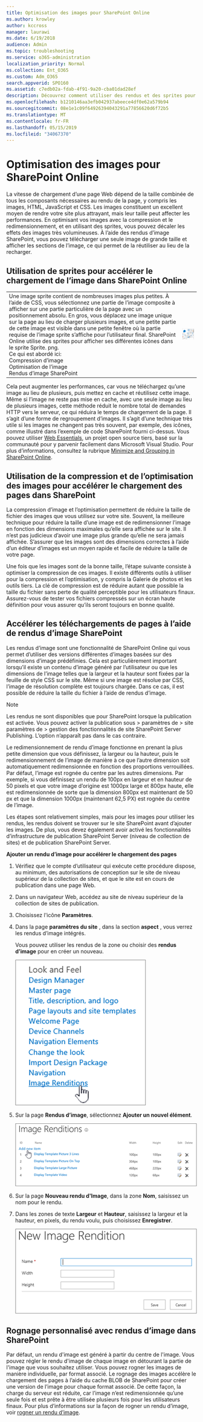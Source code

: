 ```yaml
---
title: Optimisation des images pour SharePoint Online
ms.author: krowley
author: kccross
manager: laurawi
ms.date: 6/19/2018
audience: Admin
ms.topic: troubleshooting
ms.service: o365-administration
localization_priority: Normal
ms.collection: Ent_O365
ms.custom: Adm_O365
search.appverid: SPO160
ms.assetid: c7edb02a-fdab-4f91-9a20-cba01dad28ef
description: Découvrez comment utiliser des rendus et des sprites pour améliorer les performances de l’image sur vos sites Web SharePoint Online.
ms.openlocfilehash: b1210146aa3efb042937abeece4df0e62a579b94
ms.sourcegitcommit: 08e1e1c09f64926394043291a77856620d6f72b5
ms.translationtype: MT
ms.contentlocale: fr-FR
ms.lasthandoff: 05/15/2019
ms.locfileid: "34067370"
---
```

# <a name="image-optimization-for-sharepoint-online"></a>Optimisation des images pour SharePoint Online

La vitesse de chargement d’une page Web dépend de la taille combinée de tous les composants nécessaires au rendu de la page, y compris les images, HTML, JavaScript et CSS. Les images constituent un excellent moyen de rendre votre site plus attrayant, mais leur taille peut affecter les performances. En optimisant vos images avec la compression et le redimensionnement, et en utilisant des sprites, vous pouvez décaler les effets des images très volumineuses. À l’aide des rendus d’image SharePoint, vous pouvez télécharger une seule image de grande taille et afficher les sections de l’image, ce qui permet de la réutiliser au lieu de la recharger.
  
## <a name="using-sprites-to-speed-up-image-loading-in-sharepoint-online"></a>Utilisation de sprites pour accélérer le chargement de l’image dans SharePoint Online

|||
|:-----|:-----|
| Une image sprite contient de nombreuses images plus petites. À l’aide de CSS, vous sélectionnez une partie de l’image composite à afficher sur une partie particulière de la page avec un positionnement absolu. En gros, vous déplacez une image unique sur la page au lieu de charger plusieurs images, et une petite partie de cette image est visible dans une petite fenêtre où la partie requise de l’image sprite s’affiche pour l’utilisateur final. SharePoint Online utilise des sprites pour afficher ses différentes icônes dans le sprite Sprite. png.  <br/>  Ce qui est abordé ici:  <br/>  Compression d’image  <br/>  Optimisation de l’image  <br/>  Rendus d’image SharePoint  <br/> |![Capture d’écran de common](media/cc5cdee1-8e54-4537-9a8a-8854f4ee849f.png)|
   
Cela peut augmenter les performances, car vous ne téléchargez qu’une image au lieu de plusieurs, puis mettez en cache et réutilisez cette image. Même si l’image ne reste pas mise en cache, avec une seule image au lieu de plusieurs images, cette méthode réduit le nombre total de demandes HTTP vers le serveur, ce qui réduira le temps de chargement de la page. Il s’agit d’une forme de regroupement d’images. Il s’agit d’une technique très utile si les images ne changent pas très souvent, par exemple, des icônes, comme illustré dans l’exemple de code SharePoint fourni ci-dessus. Vous pouvez utiliser [Web Essentials](http://vswebessentials.com/), un projet open source tiers, basé sur la communauté pour y parvenir facilement dans Microsoft Visual Studio. Pour plus d’informations, consultez la rubrique [Minimize and Grouping in SharePoint Online](https://go.microsoft.com/fwlink/?LinkId=708698).
  
## <a name="using-image-compression-and-optimization-to-speed-up-page-loading-in-sharepoint"></a>Utilisation de la compression et de l’optimisation des images pour accélérer le chargement des pages dans SharePoint

La compression d’image et l’optimisation permettent de réduire la taille de fichier des images que vous utilisez sur votre site. Souvent, la meilleure technique pour réduire la taille d’une image est de redimensionner l’image en fonction des dimensions maximales qu’elle sera affichée sur le site. Il n’est pas judicieux d’avoir une image plus grande qu’elle ne sera jamais affichée. S’assurer que les images sont des dimensions correctes à l’aide d’un éditeur d’images est un moyen rapide et facile de réduire la taille de votre page.
  
Une fois que les images sont de la bonne taille, l’étape suivante consiste à optimiser la compression de ces images. Il existe différents outils à utiliser pour la compression et l’optimisation, y compris la Galerie de photos et les outils tiers. La clé de compression est de réduire autant que possible la taille du fichier sans perte de qualité perceptible pour les utilisateurs finaux. Assurez-vous de tester vos fichiers compressés sur un écran haute définition pour vous assurer qu’ils seront toujours en bonne qualité.
  
## <a name="speed-up-page-downloads-by-using-sharepoint-image-renditions"></a>Accélérer les téléchargements de pages à l’aide de rendus d’image SharePoint

Les rendus d’image sont une fonctionnalité de SharePoint Online qui vous permet d’utiliser des versions différentes d’images basées sur des dimensions d’image prédéfinies. Cela est particulièrement important lorsqu’il existe un contenu d’image généré par l’utilisateur ou que les dimensions de l’image telles que la largeur et la hauteur sont fixées par la feuille de style CSS sur le site. Même si une image est résolue par CSS, l’image de résolution complète est toujours chargée. Dans ce cas, il est possible de réduire la taille du fichier à l’aide de rendus d’image.
  
> [!NOTE]
> Les rendus ne sont disponibles que pour SharePoint lorsque la publication est activée. Vous pouvez activer la publication sous \> paramètres de \> site paramètres de \> gestion des fonctionnalités de site SharePoint Server Publishing. L’option n’apparaît pas dans le cas contraire. 
  
Le redimensionnement de rendu d’image fonctionne en prenant la plus petite dimension que vous définissez, la largeur ou la hauteur, puis le redimensionnement de l’image de manière à ce que l’autre dimension soit automatiquement redimensionnée en fonction des proportions verrouillées. Par défaut, l’image est rognée du centre par les autres dimensions. Par exemple, si vous définissez un rendu de 100px en largeur et en hauteur de 50 pixels et que votre image d’origine est 1000px large et 800px haute, elle est redimensionnée de sorte que la dimension 800px est maintenant de 50 px et que la dimension 1000px (maintenant 62,5 PX) est rognée du centre de l’image.
  
Les étapes sont relativement simples, mais pour les images pour utiliser les rendus, les rendus doivent se trouver sur le site SharePoint avant d’ajouter les images. De plus, vous devez également avoir activé les fonctionnalités d’infrastructure de publication SharePoint Server (niveau de collection de sites) et de publication SharePoint Server.
  
 **Ajouter un rendu d’image pour accélérer le chargement des pages**
  
1. Vérifiez que le compte d’utilisateur qui exécute cette procédure dispose, au minimum, des autorisations de conception sur le site de niveau supérieur de la collection de sites, et que le site est en cours de publication dans une page Web.
    
2. Dans un navigateur Web, accédez au site de niveau supérieur de la collection de sites de publication.
    
3. Choisissez l'icône **Paramètres**. 
    
4. Dans la page **paramètres du site** , dans la section **aspect** , vous verrez les rendus d’image intégrés. 
    
    Vous pouvez utiliser les rendus de la zone ou choisir des **rendus d’image** pour en créer un nouveau. 
    
    ![Capture d’écran du rendu d’image](media/eaae0d53-657d-47ef-b687-65c5167eae4d.PNG)
  
5. Sur la page **Rendus d’image**, sélectionnez **Ajouter un nouvel élément**.
    
    ![Capture d’écran de l’option Ajouter un nouvel élément](media/8cede22e-52bf-4d9d-99cb-162f2f6ce92b.PNG)
  
6. Sur la page **Nouveau rendu d'Image**, dans la zone **Nom**, saisissez un nom pour le rendu. 
    
7. Dans les zones de texte **Largeur** et **Hauteur**, saisissez la largeur et la hauteur, en pixels, du rendu voulu, puis choisissez **Enregistrer**.
    
    ![Capture d’écran du nom de rendu d’image](media/5a6119ed-c163-40df-a4db-ec629d15607d.PNG)
  
## <a name="custom-cropping-with-image-renditions-in-sharepoint"></a>Rognage personnalisé avec rendus d’image dans SharePoint

Par défaut, un rendu d'image est généré à partir du centre de l'image. Vous pouvez régler le rendu d'image de chaque image en détourant la partie de l'image que vous souhaitez utiliser. Vous pouvez rogner les images de manière individuelle, par format associé. Le rognage des images accélère le chargement des pages à l’aide du cache BLOB de SharePoint pour créer une version de l’image pour chaque format associé. De cette façon, la charge du serveur est réduite, car l’image n’est redimensionnée qu’une seule fois et est prête à être utilisée plusieurs fois pour les utilisateurs finaux. Pour plus d’informations sur la façon de rogner un rendu d’image, voir [rogner un rendu d’image](https://go.microsoft.com/fwlink/p/?LinkId=525626).
  


